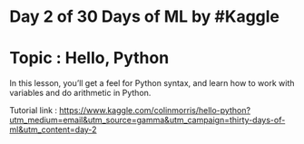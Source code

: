 # Day 2 of 30 Days of ML by #Kaggle

# Topic : Hello, Python

In this lesson, you’ll get a feel for Python syntax, and learn how to work with variables and do arithmetic in Python. 

Tutorial link : https://www.kaggle.com/colinmorris/hello-python?utm_medium=email&utm_source=gamma&utm_campaign=thirty-days-of-ml&utm_content=day-2

